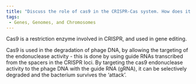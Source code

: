 ```yaml
---
title: "Discuss the role of cas9 in the CRISPR-Cas system. How does it contribute to the degradation of phage DNA?"
tags:
 - Genes, Genomes, and Chromosomes
---
```

Cas9 is a restriction enzyme involved in CRISPR, and used in gene editing. 

Cas9 is used in the degradation of phage DNA, by allowing the targeting of the endonuclease activity - this is done by using guide RNAs transcribed from the spacers in the CRISPR loci. By targeting the cas9 endonuclease activity to the phage DNA with the guide RNA (gRNA), it can be selectively degraded and the bacterium survives the ‘attack’. 
